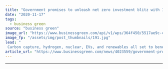 ```yaml
---
title: "Government promises to unleash net zero investment blitz with 10 Point Plan for a Green Industrial Revolution"
date: "2020-11-17"
tags: 
  - business green
source: "business green"
image_url: "https://www.businessgreen.com/api/v1/wps/364f450/5517ae9c-ce16-458d-adf9-0e5ce430f555/4/boris-johnson-un-climate-roundtable-september-2020-185x114.jpg"
image_fp: "/assets/img/post_thumbnails/191.jpg"
lead: "
 Carbon capture, hydrogen, nuclear, EVs, and renewables all set to benefit from £12bn government stimulus plan, but critics warn funding falls well short of the level required to trigger a green recovery ..."
article_url: "https://www.businessgreen.com/news/4023559/government-promises-unleash-net-zero-investment-blitz-point-plan-green-industrial-revolution"
---
```


---

